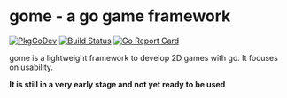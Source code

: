 # gome - a go game framework
[![PkgGoDev](https://pkg.go.dev/badge/github.com/GomeBox/gome)](https://pkg.go.dev/github.com/GomeBox/gome) [![Build Status](https://travis-ci.com/GomeBox/gome.svg?branch=main)](https://travis-ci.com/GomeBox/gome) [![Go Report Card](https://goreportcard.com/badge/github.com/GomeBox/gome)](https://goreportcard.com/report/github.com/GomeBox/gome)

gome is a lightweight framework to develop 2D games with go. It focuses on usability.

**It is still in a very early stage and not yet ready to be used**
